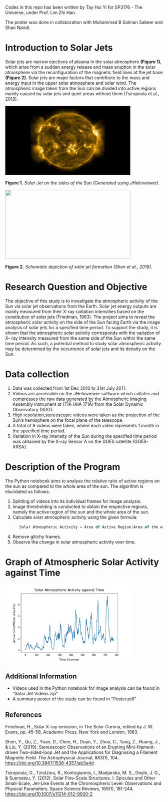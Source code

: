 Codes in this repo has been written by Tay Hui Yi for SP3176 - The Universe, under Prof. Lim Zhi Han.

The poster was done in collaboration with Muhammad B Salman Sabeer and Shao Nandi.

# Introduction to Solar Jets 
Solar jets are narrow ejections of plasma in the solar atmosphere **(Figure 1)**, which arise from a sudden energy release and mass eruption in the solar atmosphere via the reconfiguration of the magnetic field lines at the jet base **(Figure 2)**. Solar jets are major factors that contribute to the mass and energy input in the upper solar atmosphere and solar wind. The atmospheric image taken from the Sun can be divided into active regions mainly caused by solar jets and quiet areas without them (Tsiropoula et al., 2012).

<img src="https://github.com/TayHuiYi/Solar-Jet-Hunters/blob/cfe7f77eeffa0228f1b0d7019e4920e3d3b018b6/SolarJetImage.jpeg" width="400" height="220">

**Figure 1.** *Solar Jet on the sides of the Sun (Generated using JHelioviewer).*

<img src="https://cfn-live-content-bucket-iop-org.s3.amazonaws.com/journals/0004-637X/883/1/104/revision1/apjab3a4df6_lr.jpg?AWSAccessKeyId=AKIAYDKQL6LTV7YY2HIK&Expires=1654147696&Signature=WpZt%2FeYJ5YPr0xTdfFJhS4tOxo8%3D" width="400" height="220">

**Figure 2.** *Schematic depiction of solar jet formation (Shen et al., 2019).*

# Research Question and Objective
The objective of this study is to investigate the atmospheric activity of the Sun via solar jet observations from the Earth. Solar jet energy outputs are mainly measured from their X-ray radiation intensities based on the constitution of solar jets (Friedman, 1963). The project aims to reveal the atmospheric solar activity on the side of the Sun facing Earth via the image analysis of solar jets for a specified time period. To support the study, it is shown that the atmospheric solar activity corresponds with the variation of X- ray intensity measured from the same side of the Sun within the same time period. As such, a potential method to study solar atmospheric activity may be determined by the occurrence of solar jets and its density on the Sun.

# Data collection
1. Data was collected from 1st Dec 2010 to 31st July 2011.
2. Videos are accessible on the JHelioviewer software which collates and compresses the raw data generated by the Atmospheric Imaging Assembly instrument at 171Å (AIA 171Å) from the Solar Dynamic Observatory (SDO).
3. High resolution,stereoscopic videos were taken as the projection of the Sun’s hemisphere on the focal plane of the telescope.
4. A total of 8 videos were taken, where each video represents 1 month in the specified time period.
5. Variation in X-ray intensity of the Sun during the specified time period was obtained by the X-ray Sensor A on the GOES satellite (GOES-XRSA).

# Description of the Program
The Python notebook aims to analyse the relative ratio of active regions on the sun as compared to the whole area of the sun. The algorithm is elucidated as follows. 

1. Splitting of videos into its individual frames for image analysis.
2. Image thresholding is conducted to obtain the respective regions, namely the active region of the sun and the whole area of the sun. 
3. Calculate solar atmospheric activity using the given formula: 
    ```javascript
       Solar Atmospheric Activity = Area of Active Region/Area of the whole Sun
    ```
4. Remove glitchy frames.  
5. Observe the change in solar atmospheric activity over time.

# Graph of Atmospheric Solar Activity against Time 
<img src="https://github.com/TayHuiYi/Solar-Jet-Hunters/blob/27efde9081ad8d301fc44e2ce01a8a49cff23403/FinalFigure.png" width="400" height="250">

## Additional Information
- Videos used in the Python notebook for image analysis can be found in "Solar Jet Videos.zip"
- A summary poster of the study can be found in "Poster.pdf"

## References 
Friedman, H., Solar X-ray emission, in The Solar Corona, edited by J. W. Evans, pp. 45-58, Academic Press, New York and London, 1963.

Shen, Y., Qu, Z., Yuan, D., Chen, H., Duan, Y., Zhou, C., Tang, Z., Huang, J., & Liu, Y. (2019). Stereoscopic Observations of an Erupting Mini-filament-    driven Two-sided-loop Jet and the Applications for Diagnosing a Filament Magnetic Field. The Astrophysical Journal, 883(1), 104. https://doi.org/10.3847/1538-4357/ab3a4d

Tsiropoula, G., Tziotziou, K., Kontogiannis, I., Madjarska, M. S., Doyle, J. G., & Suematsu, Y. (2012). Solar Fine-Scale Structures. I. Spicules and Other Small-Scale, Jet-Like Events at the Chromospheric Level: Observations and Physical Parameters. Space Science Reviews, 169(1), 181-244. https://doi.org/10.1007/s11214-012-9920-2
